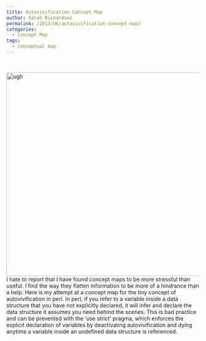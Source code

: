 ```yaml
---
title: Autovivification Concept Map
author: Sarah Richardson
permalink: /2013/06/autovivification-concept-map/
categories:
  - Concept Map
tags:
  - conceptual map
---
```

&nbsp;

[<img class="aligncenter size-large wp-image-3011" alt="ugh" src="http://teaching.software-carpentry.org/wp-content/uploads/2013/06/photo-1024x768.jpg" width="707" height="530" />][1]I hate to report that I have found concept maps to be more stressful than useful. I find the way they flatten information to be more of a hindrance than a help. Here is my attempt at a concept map for the tiny concept of autovivification in perl. In perl, if you refer to a variable inside a data structure that you have not explicitly declared, it will infer and declare the data structure it assumes you need behind the scenes. This is bad practice and can be prevented with the &#8216;use strict&#8217; pragma, which enforces the explicit declaration of variables by deactivating autovivification and dying anytime a variable inside an undefined data structure is referenced.

 [1]: http://teaching.software-carpentry.org/wp-content/uploads/2013/06/photo.jpg
